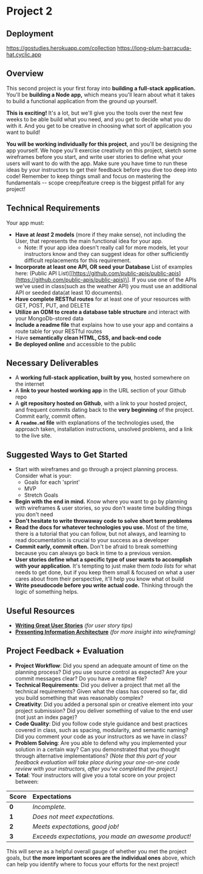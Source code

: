 # Project 2

## Deployment
https://gostudies.herokuapp.com/collection
https://long-plum-barracuda-hat.cyclic.app

## Overview

This second project is your first foray into **building a full-stack application.** You'll be **building a Node app,** which means you'll learn about what it takes to build a functional application from the ground up yourself.

**This is exciting!** It's a lot, but we'll give you the tools over the next few weeks to be able build what you need, and you get to decide what you do with it. And you get to be creative in choosing what sort of application you want to build!

**You will be working individually for this project**, and you'll be designing the app yourself. We hope you'll exercise creativity on this project, sketch some wireframes before you start, and write user stories to define what your users will want to do with the app. Make sure you have time to run these ideas by your instructors to get their feedback before you dive too deep into code! Remember to keep things small and focus on mastering the fundamentals -- scope creep/feature creep is the biggest pitfall for any project!

## Technical Requirements

Your app must:

* **Have at** _**least**_ **2 models** \(more if they make sense\), not including the User, that represents the main functional idea for your app.
  * Note: If your app idea doesn't really call for more models, let your instructors know and they can suggest ideas for other sufficiently difficult replacements for this requirement.
* **Incorporate at least one API, OR seed your Database** List of examples here: \(Public API List\)\[[https://github.com/public-apis/public-apis](https://github.com/public-apis/public-apis)\]. If you use one of the APIs we've used in class(such as the weather API) you must use an additional API or seeded data(at least 10 documents).
* **Have complete RESTful routes** for at least one of your resources with GET, POST, PUT, and DELETE
* **Utilize an ODM to create a database table structure** and interact with your MongoDb-stored data
* **Include a readme file** that explains how to use your app and contains a route table for your RESTful routes
* Have **semantically clean HTML, CSS, and back-end code**
* **Be deployed online** and accessible to the public

## Necessary Deliverables

* A **working full-stack application, built by you**, hosted somewhere on the internet
* A **link to your hosted working app** in the URL section of your Github repo
* A **git repository hosted on Github**, with a link to your hosted project,  and frequent commits dating back to the **very beginning** of the project. Commit early, commit often.
* **A `readme.md` file** with explanations of the technologies used, the approach taken, installation instructions, unsolved problems, and a link to the live site.

## Suggested Ways to Get Started

* Start with wireframes and go through a project planning process. Consider what is your:
  * Goals for each 'sprint'
  * MVP
  * Stretch Goals
* **Begin with the end in mind.** Know where you want to go by planning with wireframes & user stories, so you don't waste time building things you don't need
* **Don't hesitate to write throwaway code to solve short term problems**
* **Read the docs for whatever technologies you use.** Most of the time, there is a tutorial that you can follow, but not always, and learning to read documentation is crucial to your success as a developer
* **Commit early, commit often.** Don't be afraid to break something because you can always go back in time to a previous version.
* **User stories define what a specific type of user wants to accomplish with your application**. It's tempting to just make them _todo lists_ for what needs to get done, but if you keep them small & focused on what a user cares about from their perspective, it'll help you know what ot build
* **Write pseudocode before you write actual code.** Thinking through the logic of something helps.

## Useful Resources

* [**Writing Great User Stories**](https://techdocs.broadcom.com/us/en/ca-enterprise-software/agile-development-and-management/rally-platform-ca-agile-central/rally/learning-agile/agile-practices/write-a-great-user-story.html) _\(for user story tips\)_
* [**Presenting Information Architecture**](http://webstyleguide.com/wsg3/3-information-architecture/4-presenting-information.html) _\(for more insight into wireframing\)_

## Project Feedback + Evaluation

* **Project Workflow**: Did you spend an adequate amount of time on the planning process? Did you use source control as expected? Are your commit messages clear? Do you have a readme file?
* **Technical Requirements**: Did you deliver a project that met all the technical requirements? Given what the class has covered so far, did you build something that was reasonably complex?
* **Creativity**: Did you added a personal spin or creative element into your project submission? Did you deliver something of value to the end user \(not just an index page\)?
* **Code Quality**: Did you follow code style guidance and best practices covered in class, such as spacing, modularity, and semantic naming? Did you comment your code as your instructors as we have in class?
* **Problem Solving**: Are you able to defend why you implemented your solution in a certain way? Can you demonstrated that you thought through alternative implementations? _\(Note that this part of your feedback evaluation will take place during your one-on-one code review with your instructors, after you've completed the project.\)_
* **Total**: Your instructors will give you a total score on your project between:

| Score | Expectations |
| :--- | :--- |
| **0** | _Incomplete._ |
| **1** | _Does not meet expectations._ |
| **2** | _Meets expectations, good job!_ |
| **3** | _Exceeds expectations, you made an awesome product!_ |

This will serve as a helpful overall gauge of whether you met the project goals, but **the more important scores are the individual ones** above, which can help you identify where to focus your efforts for the next project!
